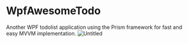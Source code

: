 # WpfAwesomeTodo
Another WPF todolist application using the Prism framework for fast and easy MVVM implementation.
![Untitled](https://user-images.githubusercontent.com/111241437/216475965-3d1c3ce7-c84a-453b-893f-9435774209cf.png)
